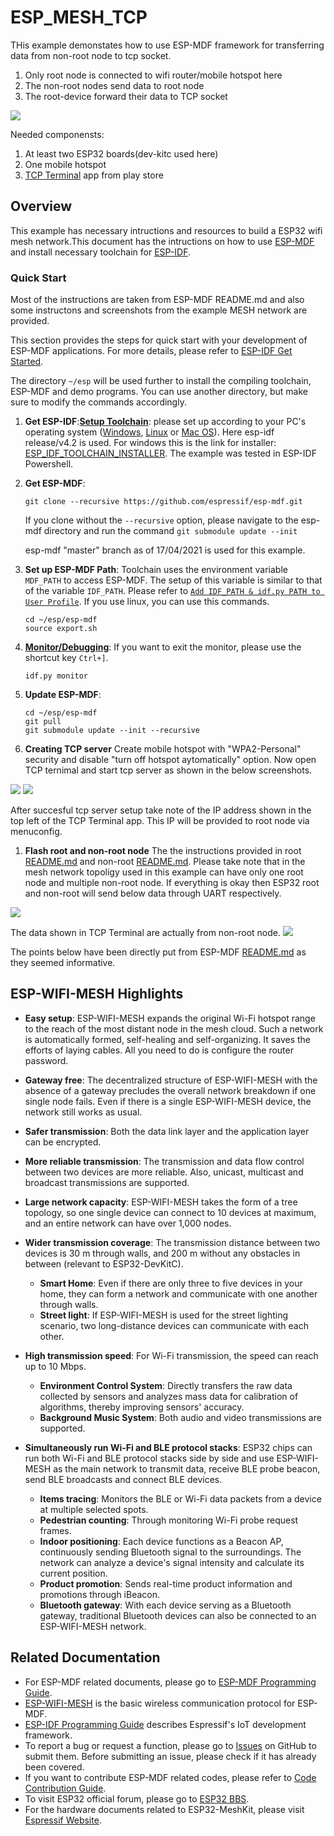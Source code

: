 # ESP_MESH_TCP
THis example demonstates how to use ESP-MDF framework for transferring data from non-root node to tcp socket. 
1. Only root node is connected to wifi router/mobile hotspot here 
2. The non-root nodes send data to root node 
3. The root-device forward their data to TCP socket

<img src="topology.PNG">

Needed componensts:
1. At least two ESP32 boards(dev-kitc used here) 
2. One mobile hotspot
3. [TCP Terminal](https://play.google.com/store/apps/details?id=com.hardcodedjoy.tcpterminal) app from play store

## Overview

This example has necessary intructions and resources to build a ESP32 wifi mesh network.This document has the intructions on how to use [ESP-MDF](https://github.com/espressif/esp-mdf.git) and install necessary toolchain for [ESP-IDF](https://github.com/espressif/esp-idf.git). 


### Quick Start

Most of the instructions are taken from ESP-MDF README.md and also some instructons and screenshots from the example MESH network are provided.

This section provides the steps for quick start with your development of ESP-MDF applications. For more details, please refer to [ESP-IDF Get Started](https://docs.espressif.com/projects/esp-idf/en/v4.0.1/get-started/index.html#get-started).

The directory ``~/esp`` will be used further to install the compiling toolchain, ESP-MDF and demo programs. You can use another directory, but make sure to modify the commands accordingly.

1. **Get ESP-IDF**:[**Setup Toolchain**](https://docs.espressif.com/projects/esp-idf/en/stable/get-started-cmake/index.html#step-1-set-up-the-toolchain): please set up according to your PC's operating system ([Windows](https://docs.espressif.com/projects/esp-idf/en/stable/get-started-cmake/windows-setup.html), [Linux](https://docs.espressif.com/projects/esp-idf/en/stable/get-started-cmake/linux-setup.html) or [Mac OS](https://docs.espressif.com/projects/esp-idf/en/stable/get-started-cmake/macos-setup.html)). 
Here esp-idf release/v4.2 is used. For windows this is the link for installer: [ESP_IDF_TOOLCHAIN_INSTALLER](https://dl.espressif.com/dl/esp-idf-tools-setup-online-2.5.exe). The example was tested in ESP-IDF Powershell.


1. **Get ESP-MDF**:

    ```shell
    git clone --recursive https://github.com/espressif/esp-mdf.git
    ```

    If you clone without the `--recursive` option, please navigate to the esp-mdf directory and run the command `git submodule update --init`

    esp-mdf "master" branch as of 17/04/2021 is used for this example.



1. **Set up ESP-MDF Path**: Toolchain uses the environment variable ``MDF_PATH`` to access ESP-MDF. The setup of this variable is similar to that of the variable ``IDF_PATH``. Please refer to [`Add IDF_PATH & idf.py PATH to User Profile`](https://docs.espressif.com/projects/esp-idf/en/v4.0.1/get-started/index.html#step-4-set-up-the-environment-variables). If you use linux, you can use this commands.

    ```shell
    cd ~/esp/esp-mdf
    source export.sh
    ```
1. [**Monitor/Debugging**](https://docs.espressif.com/projects/esp-idf/en/stable/get-started/idf-monitor.html): If you want to exit the monitor, please use the shortcut key ``Ctrl+]``.

    ```shell
    idf.py monitor
    ```

1. **Update ESP-MDF**:

    ```shell
    cd ~/esp/esp-mdf
    git pull
    git submodule update --init --recursive
    ```
1. **Creating TCP server**
Create mobile hotspot with "WPA2-Personal" security and disable "turn off hotspot aytomatically" option. 
Now open TCP ternimal and start tcp server as shown in the below screenshots.

<img src="tcp_terminal_settings.jpg">
<img src="tcp_terminal_waiting.jpg">

After succesful tcp server setup take note of the IP address shown in the top left of the TCP Terminal app. This IP will be provided to root node via menuconfig. 

1. **Flash root and non-root node**
The the instructions provided in root [README.md](https://github.com/sumit612/esp_mesh_tcp/blob/dev/root/README.md) and non-root [README.md](https://github.com/sumit612/esp_mesh_tcp/blob/dev/non_root/README.md). 
Please take note that in the mesh network topoligy used in this example can have only one root node and multiple non-root node. If everything is okay then ESP32 root and non-root will send below data through UART respectively.
<img src="root_and_non_root_debug.PNG">

The data shown in TCP Terminal are actually from non-root node.
<img src="tcp_terminal_connect.jpg">

The points below have been directly put from ESP-MDF [README.md](https://github.com/espressif/esp-mdf/blob/master/README.md) as they seemed informative. 

## ESP-WIFI-MESH Highlights

* **Easy setup**: ESP-WIFI-MESH expands the original Wi-Fi hotspot range to the reach of the most distant node in the mesh cloud. Such a network is automatically formed, self-healing and self-organizing. It saves the efforts of laying cables. All you need to do is configure the router password.

* **Gateway free**: The decentralized structure of ESP-WIFI-MESH with the absence of a gateway precludes the overall network breakdown if one single node fails. Even if there is a single ESP-WIFI-MESH device, the network still works as usual.

* **Safer transmission**: Both the data link layer and the application layer can be encrypted.

* **More reliable transmission**: The transmission and data flow control between two devices are more reliable. Also, unicast, multicast and broadcast transmissions are supported.

* **Large network capacity**: ESP-WIFI-MESH takes the form of a tree topology, so one single device can connect to 10 devices at maximum, and an entire network can have over 1,000 nodes.

* **Wider transmission coverage**: The transmission distance between two devices is 30 m through walls, and 200 m without any obstacles in between (relevant to ESP32-DevKitC).
    * **Smart Home**: Even if there are only three to five devices in your home, they can form a network and communicate with one another through walls.
    * **Street light**: If ESP-WIFI-MESH is used for the street lighting scenario, two long-distance devices can communicate with each other.

* **High transmission speed**: For Wi-Fi transmission, the speed can reach up to 10 Mbps.
    * **Environment Control System**: Directly transfers the raw data collected by sensors and analyzes mass data for calibration of algorithms, thereby improving sensors' accuracy.
    * **Background Music System**: Both audio and video transmissions are supported.
    
* **Simultaneously run Wi-Fi and BLE protocol stacks**: ESP32 chips can run both Wi-Fi and BLE protocol stacks side by side and use ESP-WIFI-MESH as the main network to transmit data, receive BLE probe beacon, send BLE broadcasts and connect BLE devices.
    * **Items tracing**: Monitors the BLE or Wi-Fi data packets from a device at multiple selected spots.
    * **Pedestrian counting**: Through monitoring Wi-Fi probe request frames.
    * **Indoor positioning**: Each device functions as a Beacon AP, continuously sending Bluetooth signal to the surroundings. The network can analyze a device's signal intensity and calculate its current position.
    * **Product promotion**: Sends real-time product information and promotions through iBeacon.
    * **Bluetooth gateway**: With each device serving as a Bluetooth gateway, traditional Bluetooth devices can also be connected to an ESP-WIFI-MESH network.

## Related Documentation

* For ESP-MDF related documents, please go to [ESP-MDF Programming Guide](https://docs.espressif.com/projects/esp-mdf/en/latest/?badge=latest).
* [ESP-WIFI-MESH](https://docs.espressif.com/projects/esp-idf/en/stable/api-guides/mesh.html) is the basic wireless communication protocol for ESP-MDF.
* [ESP-IDF Programming Guide](https://docs.espressif.com/projects/esp-idf/en/stable/) describes Espressif's IoT development framework.
* To report a bug or request a function, please go to [Issues](https://github.com/espressif/esp-mdf/issues) on GitHub to submit them. Before submitting an issue, please check if it has already been covered.
* If you want to contribute ESP-MDF related codes, please refer to [Code Contribution Guide](docs/en/contribute/index.rst).
* To visit ESP32 official forum, please go to [ESP32 BBS](https://esp32.com/).
* For the hardware documents related to ESP32-MeshKit, please visit [Espressif Website](https://www.espressif.com/en/support/download/documents).

